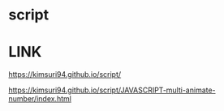 # script

# LINK

https://kimsuri94.github.io/script/

https://kimsuri94.github.io/script/JAVASCRIPT-multi-animate-number/index.html
